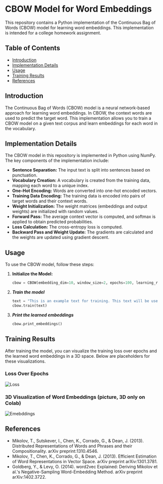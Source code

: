 # CBOW Model for Word Embeddings

This repository contains a Python implementation of the Continuous Bag of Words (CBOW) model for learning word embeddings. This implementation is intended for a college homework assignment.

## Table of Contents
- [Introduction](#introduction)
- [Implementation Details](#implementation-details)
- [Usage](#usage)
- [Training Results](#training-results)
- [References](#references)

## Introduction

The Continuous Bag of Words (CBOW) model is a neural network-based approach for learning word embeddings. In CBOW, the context words are used to predict the target word. This implementation allows you to train a CBOW model on a given text corpus and learn embeddings for each word in the vocabulary.

## Implementation Details

The CBOW model in this repository is implemented in Python using NumPy. The key components of the implementation include:

- **Sentence Separation:** The input text is split into sentences based on punctuation.
- **Vocabulary Creation:** A vocabulary is created from the training data, mapping each word to a unique index.
- **One-Hot Encoding:** Words are converted into one-hot encoded vectors.
- **Training Data Encoding:** The training data is encoded into pairs of target words and their context words.
- **Weight Initialization:** The weight matrices (embeddings and output weights) are initialized with random values.
- **Forward Pass:** The average context vector is computed, and softmax is applied to obtain predicted probabilities.
- **Loss Calculation:** The cross-entropy loss is computed.
- **Backward Pass and Weight Update:** The gradients are calculated and the weights are updated using gradient descent.

## Usage

To use the CBOW model, follow these steps:

1. **Initialize the Model:**
   ```python
   cbow = CBOW(embedding_dim=10, window_size=2, epochs=100, learning_rate=0.01)
   ```
  
  2. ***Train the model***
      ```python
      text = "This is an example text for training. This text will be used to train the CBOW model."
      cbow.train(text)
      ```

  3. ***Print the learned embeddings***
      ```python
      cbow.print_embeddings()
      ```

## Training Results
  After training the model, you can visualize the training loss over epochs and the learned word embeddings in a 3D space. Below are placeholders for these visualizations.

### Loss Over Epochs
  ![Loss](https://storage.agendahub.app/wwwroot/w2v/loss.png)

### 3D Visualization of Word Embeddings (picture, 3D only on Colab)
  ![Emebddings](https://storage.agendahub.app/wwwroot/w2v/plot.png)

## References
   * Mikolov, T., Sutskever, I., Chen, K., Corrado, G., & Dean, J. (2013). Distributed Representations of Words and Phrases and their Compositionality. arXiv preprint:1310.4546.
   * Mikolov, T., Chen, K., Corrado, G., & Dean, J. (2013). Efficient Estimation of Word Representations in Vector Space. arXiv preprint arXiv:1301.3781.
   * Goldberg, Y., & Levy, O. (2014). word2vec Explained: Deriving Mikolov et al.'s Negative-Sampling Word-Embedding Method. arXiv preprint arXiv:1402.3722.
  
